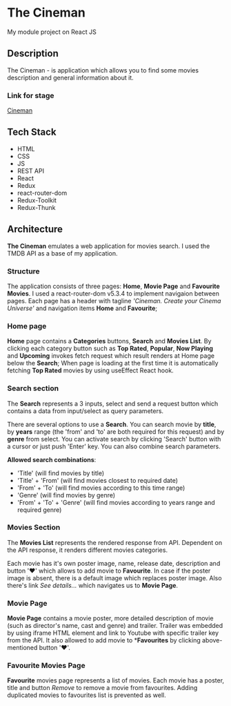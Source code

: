 # The Cineman
My module project on React JS

## Description
The Cineman - is application which allows you to find some movies description and general information about it.


### Link for stage
[Cineman](https://cineman-six.vercel.app/)

## Tech Stack
- HTML
- CSS
- JS
- REST API
- React
- Redux
- react-router-dom 
- Redux-Toolkit
- Redux-Thunk

## Architecture
**The Cineman** emulates a web application for movies search. I used the TMDB API as a base of my application. 

### Structure
The application consists of three pages: **Home**, **Movie Page** and **Favourite Movies**. I used a react-router-dom v5.3.4 to implement navigaion between pages. 
Each page has a header with tagline *'Cineman. Create your Cinema Universe'* and navigation items **Home** and **Favourite**;

### Home page
**Home** page contains a **Categories** buttons, **Search** and **Movies List**. 
By clicking each category button such as **Top Rated**, **Popular**, **Now Playing** and **Upcoming** invokes fetch request which result renders at Home page below the **Search**; When page is loading at the first time it is automatically fetching **Top Rated** movies by using useEffect React hook.

### Search section
The **Search** represents a 3 inputs, select and send a request button which contains a data from input/select as query parameters. 

There are several options to use a **Search**. You can search movie by **title**, by **years** range (the 'from' and 'to' are both required for this request) and by **genre** from select. You can activate search by clicking 'Search' button with a cursor or just push 'Enter' key.
You can also combine search parameters.

**Allowed search combinations**: 
- 'Title' (will find movies by title)
- 'Title' + 'From' (will find movies closest to required date) 
- 'From' + 'To' (will find movies according to this time range)
- 'Genre' (will find movies by genre)
- 'From' + 'To' + 'Genre' (will find movies according to years range and required genre)

### Movies Section
The **Movies List** represents the rendered response from API.
Dependent on the API response, it renders different movies categories.

Each movie has it's own poster image, name, release date, description and button '❤' which allows to add movie to **Favourite**. 
In case if the poster image is absent, there is a default image which replaces poster image. Also there's link *See details...* which navigates us to **Movie Page**.


### Movie Page
**Movie Page** contains a movie poster, more detailed description of movie (such as director's name, cast and genre) and trailer. 
Trailer was embedded by using iframe HTML element and link to Youtube with specific trailer key from the API.
It also allowed to add movie to ***Favourites** by clicking above-mentioned button '❤'.


### Favourite Movies Page
**Favourite** movies page represents a list of movies. Each movie has a poster, title and button *Remove* to remove a movie from favourites. 
Adding duplicated movies to favourites list is prevented as well.

